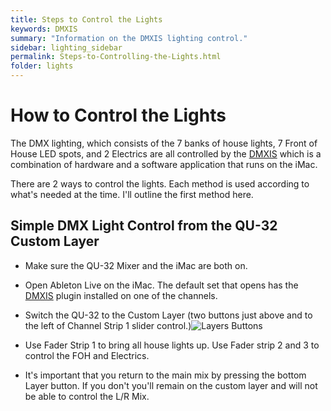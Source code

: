 ```yaml
---
title: Steps to Control the Lights
keywords: DMXIS
summary: "Information on the DMXIS lighting control."
sidebar: lighting_sidebar
permalink: Steps-to-Controlling-the-Lights.html
folder: lights
---
```


# How to Control the Lights

The DMX lighting, which consists of the 7 banks of house lights, 7 Front of House LED spots, and 2 Electrics are all controlled by the [DMXIS](https://github.com/NewValleyChurch/Infrastructure/wiki/About-DMXIS) which is a combination of hardware and a software application that runs on the iMac.

There are 2 ways to control the lights.  Each method is used according to what's needed at the time.  I'll outline the first method here.

## Simple DMX Light Control from the QU-32 Custom Layer

- Make sure the QU-32 Mixer and the iMac are both on.
- Open Ableton Live on the iMac.  The default set that opens has the [DMXIS](https://github.com/NewValleyChurch/Infrastructure/wiki/About-DMXIS) plugin installed on one of the channels.
- Switch the QU-32 to the Custom Layer (two buttons just above and to the left of Channel Strip 1 slider control.)![Layers Buttons](https://github.com/NewValleyChurch/Infrastructure-docs/blob/master/images/QU%20Layer.jpg)  

- Use Fader Strip 1 to bring all house lights up.  Use Fader strip 2 and 3 to control the FOH and Electrics.
- It's important that you return to the main mix by pressing the bottom Layer button.  If you don't you'll remain on the custom layer and will not be able to control the L/R Mix.
